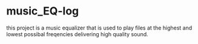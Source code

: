 # music_EQ-log
this project is a music equalizer that is used to play files at the highest and lowest possibal freqencies delivering high quality sound.
